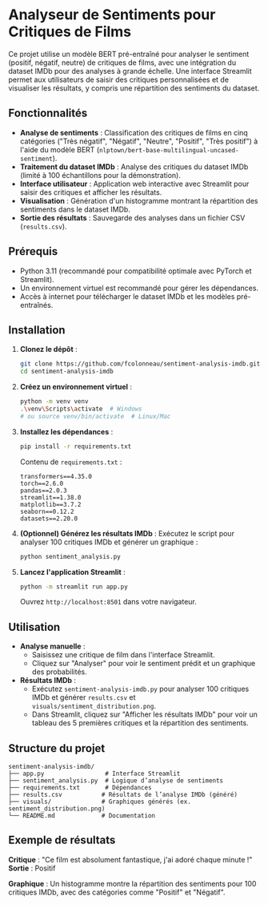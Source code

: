 # Analyseur de Sentiments pour Critiques de Films

Ce projet utilise un modèle BERT pré-entraîné pour analyser le sentiment (positif, négatif, neutre) de critiques de films, avec une intégration du dataset IMDb pour des analyses à grande échelle. Une interface Streamlit permet aux utilisateurs de saisir des critiques personnalisées et de visualiser les résultats, y compris une répartition des sentiments du dataset.

## Fonctionnalités
- **Analyse de sentiments** : Classification des critiques de films en cinq catégories ("Très négatif", "Négatif", "Neutre", "Positif", "Très positif") à l'aide du modèle BERT (`nlptown/bert-base-multilingual-uncased-sentiment`).
- **Traitement du dataset IMDb** : Analyse des critiques du dataset IMDb (limité à 100 échantillons pour la démonstration).
- **Interface utilisateur** : Application web interactive avec Streamlit pour saisir des critiques et afficher les résultats.
- **Visualisation** : Génération d'un histogramme montrant la répartition des sentiments dans le dataset IMDb.
- **Sortie des résultats** : Sauvegarde des analyses dans un fichier CSV (`results.csv`).

## Prérequis
- Python 3.11 (recommandé pour compatibilité optimale avec PyTorch et Streamlit).
- Un environnement virtuel est recommandé pour gérer les dépendances.
- Accès à internet pour télécharger le dataset IMDb et les modèles pré-entraînés.

## Installation
1. **Clonez le dépôt** :
   ```bash
   git clone https://github.com/fcolonneau/sentiment-analysis-imdb.git
   cd sentiment-analysis-imdb
   ```

2. **Créez un environnement virtuel** :
   ```bash
   python -m venv venv
   .\venv\Scripts\activate  # Windows
   # ou source venv/bin/activate  # Linux/Mac
   ```

3. **Installez les dépendances** :
   ```bash
   pip install -r requirements.txt
   ```
   Contenu de `requirements.txt` :
   ```
   transformers==4.35.0
   torch==2.6.0
   pandas==2.0.3
   streamlit==1.38.0
   matplotlib==3.7.2
   seaborn==0.12.2
   datasets==2.20.0
   ```

4. **(Optionnel) Générez les résultats IMDb** :
   Exécutez le script pour analyser 100 critiques IMDb et générer un graphique :
   ```bash
   python sentiment_analysis.py
   ```

5. **Lancez l'application Streamlit** :
   ```bash
   python -m streamlit run app.py
   ```
   Ouvrez `http://localhost:8501` dans votre navigateur.

## Utilisation
- **Analyse manuelle** :
  - Saisissez une critique de film dans l'interface Streamlit.
  - Cliquez sur "Analyser" pour voir le sentiment prédit et un graphique des probabilités.
- **Résultats IMDb** :
  - Exécutez `sentiment-analysis-imdb.py` pour analyser 100 critiques IMDb et générer `results.csv` et `visuals/sentiment_distribution.png`.
  - Dans Streamlit, cliquez sur "Afficher les résultats IMDb" pour voir un tableau des 5 premières critiques et la répartition des sentiments.

## Structure du projet
```
sentiment-analysis-imdb/
├── app.py                 # Interface Streamlit
├── sentiment_analysis.py  # Logique d’analyse de sentiments
├── requirements.txt       # Dépendances
├── results.csv           # Résultats de l’analyse IMDb (généré)
├── visuals/              # Graphiques générés (ex. sentiment_distribution.png)
└── README.md             # Documentation
```

## Exemple de résultats
**Critique** : "Ce film est absolument fantastique, j'ai adoré chaque minute !"
**Sortie** : Positif

**Graphique** : Un histogramme montre la répartition des sentiments pour 100 critiques IMDb, avec des catégories comme "Positif" et "Négatif".
